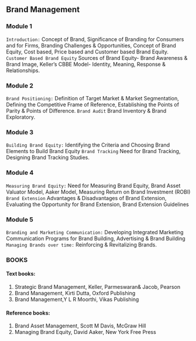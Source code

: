 ## Brand Management

### Module 1
`Introduction:`
Concept of Brand, Significance of Branding for Consumers and for Firms, Branding
Challenges & Opportunities, Concept of Brand Equity, Cost based, Price based and Customer
based Brand Equity.
`Customer Based Brand Equity`
Sources of Brand Equity- Brand Awareness & Brand Image, Keller’s CBBE Model- Identity,
Meaning, Response & Relationships.

### Module 2 
`Brand Positioning:`
Definition of Target Market & Market Segmentation, Defining the Competitive Frame of
Reference, Establishing the Points of Parity & Points of Difference.
`Brand Audit`
Brand Inventory & Brand Exploratory.

### Module 3 
`Building Brand Equity:`
Identifying the Criteria and Choosing Brand Elements to Build Brand Equity
`Brand Tracking`
Need for Brand Tracking, Designing Brand Tracking Studies.

### Module 4
`Measuring Brand Equity:`
Need for Measuring Brand Equity, Brand Asset Valuator Model, Aaker Model, Measuring
Return on Brand Investment (ROBI)
`Brand Extension`
Advantages & Disadvantages of Brand Extension, Evaluating the Opportunity for Brand
Extension, Brand Extension Guidelines

### Module 5 
`Branding and Marketing Communication:`
Developing Integrated Marketing Communication Programs for Brand Building, Advertising
& Brand Building
`Managing Brands over time:`
Reinforcing & Revitalizing Brands.


### BOOKS

#### Text books:
1. Strategic Brand Management, Keller, Parmeswaran& Jacob, Pearson
2. Brand Management, Kirti Dutta, Oxford Publishing
3. Brand Management,Y L R Moorthi, Vikas Publishing

#### Reference books:
1. Brand Asset Management, Scott M Davis, McGraw Hill
2. Managing Brand Equity, David Aaker, New York Free Press
